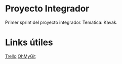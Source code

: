 # Proyecto Integrador

Primer sprint del proyecto integrador. Tematica: Kavak.

# Links útiles

[Trello](https://trello.com/b/NBMzvWhW/pi-nunca-taxi?inviteMemberId=6197bcb7c4382d797dde96e9&signature=049a5d2ff6415c20d8ddee5b74c9ecf0)
[OhMyGit](https://ohmygit.org/)

